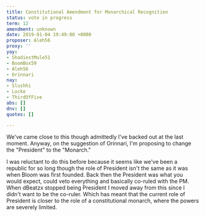 ```yaml
---
title: Constitutional Amendment for Monarchical Recognition
status: vote in progress
term: 12
amendment: unknown
date: 2019-01-04 19:49:00 +0000
proposer: Aleh56
proxy: ''
yay:
- ShadiestMule51
- BoomBox59
- Aleh56
- Orinnari
nay:
- Slushhi
- Locke
- ThirdOfFive
abs: []
dnv: []
quotes: []

---
```

We've came close to this though admittedly I've backed out at the last moment. Anyway, on the suggestion of Orinnari, I'm proposing to change the "President" to the "Monarch."

I was reluctant to do this before because it seems like we've been a republic for so long though the role of President isn't the same as it was when Bloom was first founded. Back then the President was what you would expect, could veto everything and basically co-ruled with the PM. When dBeatzx stopped being President I moved away from this since I didn't want to be the co-ruler. Which has meant that the current role of President is closer to the role of a constitutional monarch, where the powers are severely limited. 
